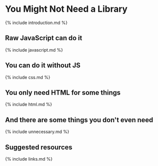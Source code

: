 ---
---

# You Might Not Need a Library
{% include introduction.md %}

## Raw JavaScript can do it
{% include javascript.md %}

## You can do it without JS
{% include css.md %}

## You only need HTML for some things
{% include html.md %}

## And there are some things you don't even need
{% include unnecessary.md %}

## Suggested resources
{% include links.md %}
